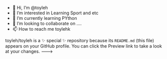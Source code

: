 - 👋 Hi, I’m @toyleh
- 👀 I’m interested in Learning Sport and etc
- 🌱 I’m currently learning PYthon
- 💞️ I’m looking to collaborate on ....
- 📫 How to reach me toylehk




toyleh/toyleh is a ✨ special ✨ repository because its `README.md` (this file) appears on your GitHub profile.
You can click the Preview link to take a look at your changes.
--->
